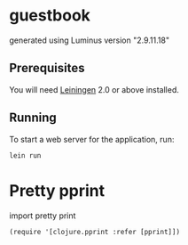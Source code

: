 
# guestbook

generated using Luminus version "2.9.11.18"

## Prerequisites

You will need [Leiningen][1] 2.0 or above installed.

[1]: https://github.com/technomancy/leiningen

## Running

To start a web server for the application, run:

    lein run

# Pretty pprint

import pretty print

    (require '[clojure.pprint :refer [pprint]])
